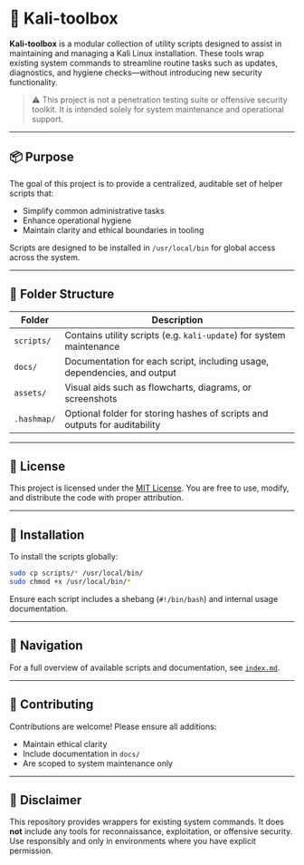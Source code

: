# 🧰 Kali-toolbox

**Kali-toolbox** is a modular collection of utility scripts designed to assist in maintaining and managing a Kali Linux installation. These tools wrap existing system commands to streamline routine tasks such as updates, diagnostics, and hygiene checks—without introducing new security functionality.

> ⚠️ This project is not a penetration testing suite or offensive security toolkit. It is intended solely for system maintenance and operational support.

---

## 📦 Purpose

The goal of this project is to provide a centralized, auditable set of helper scripts that:
- Simplify common administrative tasks
- Enhance operational hygiene
- Maintain clarity and ethical boundaries in tooling

Scripts are designed to be installed in `/usr/local/bin` for global access across the system.

---

## 📁 Folder Structure

| Folder        | Description                                                                 |
|---------------|-----------------------------------------------------------------------------|
| `scripts/`    | Contains utility scripts (e.g. `kali-update`) for system maintenance        |
| `docs/`       | Documentation for each script, including usage, dependencies, and output    |
| `assets/`     | Visual aids such as flowcharts, diagrams, or screenshots                    |
| `.hashmap/`   | Optional folder for storing hashes of scripts and outputs for auditability  |

---

## 📜 License

This project is licensed under the [MIT License](https://github.com/Mark-a-Hamilton/kali-toolbox/blob/main/LICENSE). You are free to use, modify, and distribute the code with proper attribution.

---

## 🚀 Installation

To install the scripts globally:

```bash
sudo cp scripts/* /usr/local/bin/
sudo chmod +x /usr/local/bin/*
```

Ensure each script includes a shebang (`#!/bin/bash`) and internal usage documentation.

---

## 🧭 Navigation

For a full overview of available scripts and documentation, see [`index.md`](docs/index.md).

---

## 🤝 Contributing

Contributions are welcome! Please ensure all additions:
- Maintain ethical clarity
- Include documentation in `docs/`
- Are scoped to system maintenance only

---

## 📢 Disclaimer

This repository provides wrappers for existing system commands. It does **not** include any tools for reconnaissance, exploitation, or offensive security. Use responsibly and only in environments where you have explicit permission.
